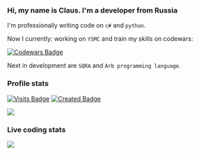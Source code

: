 
### Hi, my name is Claus. I'm a developer from Russia 
I'm professionally writing code on `c#` and `python`.

Now I currently: working on `YSMC` and train my skills on codewars: 

[![Codewars Badge](https://www.codewars.com/users/clausstolz/badges/micro)](https://www.codewars.com/users/clausstolz)

Next in development are `SQRA` and `Arb programming language`.
### Profile stats

[![Visits Badge](https://badges.pufler.dev/visits/clausstolz/clausstolz)](https://badges.pufler.dev)
[![Created Badge](https://badges.pufler.dev/created/clausstolz/timetable)](https://badges.pufler.dev)


<td align="center" style="padding=0;width=100%;">
      <img align="center" style="padding=0;" src="https://github-readme-stats.vercel.app/api/?username=ClausStolz&show_icons=true&hide_border=true&icon_color=C9F9D9&hide_title=true&count_private=true" />

### Live coding stats
  
<td align="center" style="padding=0;width=100%;">
      <img align="center" style="padding=0;" src="https://github-readme-stats.vercel.app/api/wakatime?username=ClausStolz&layout=compact&hide_border=true" />
    
    
